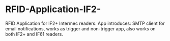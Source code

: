 # RFID-Application-IF2-
RFID Application for IF2+ Intermec readers. App introduces: SMTP client for email notifications, works as trigger and non-trigger app, also works on both IF2+ and IF61 readers.
